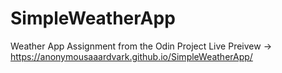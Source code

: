 # SimpleWeatherApp
Weather App Assignment from the Odin Project
Live Preivew -> https://anonymousaaardvark.github.io/SimpleWeatherApp/
